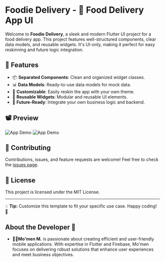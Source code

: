 # Foodie Delivery - 🍔 Food Delivery App UI

Welcome to **Foodie Delivery**, a sleek and modern Flutter UI project for a food delivery app. This project features well-structured components, clear data models, and reusable widgets. It's UI-only, making it perfect for easy reskinning and future logic integration.

## 🌟 Features

- 📦 **Separated Components**: Clean and organized widget classes.
- 📊 **Data Models**: Ready-to-use data models for mock data.
- 🎨 **Customizable**: Easily reskin the app with your own theme.
- 🧩 **Reusable Widgets**: Modular and reusable UI elements.
- 🚀 **Future-Ready**: Integrate your own business logic and backend.

## 📽 Preview

![App Demo](preview/foodie.gif)
![App Demo](preview/foodies.gif)

## 🤝 Contributing

Contributions, issues, and feature requests are welcome! Feel free to check the [issues page](https://github.com/mo2men184/foodie_delivery/issues).

## 📝 License

This project is licensed under the MIT License.

---

💡 **Tip:** Customize this template to fit your specific use case. Happy coding! 🎉

## About the Developer 🌟

- **👨‍💻Mo'men M.** is passionate about creating efficient and user-friendly mobile applications. With expertise in Flutter and Firebase, Mo'men focuses on delivering robust solutions that enhance user experiences and meet business objectives.

